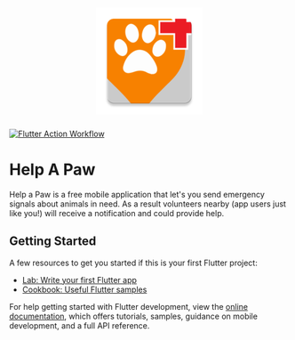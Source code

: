 [Flutter]: https://docs.flutter.dev/
[Code Lab]: https://docs.flutter.dev/get-started/codelab
[Cookbook]: https://docs.flutter.dev/cookbook

<a href="https://github.com/HelpAPaw/Flutter">
  <h1 align="center">
    <picture>
      <img src="https://github.com/HelpAPaw/Flutter/blob/main/web/icons/help_a_paw_res.png">
    </picture>
  </h1>
</a>

[![Flutter Action Workflow](https://github.com/HelpAPaw/Flutter/actions/workflows/flutter.yml/badge.svg)](https://github.com/HelpAPaw/Flutter/actions/workflows/flutter.yml)

# Help A Paw

Help a Paw is a free mobile application that let's you send emergency signals about animals in need. As a result volunteers nearby (app users just like you!) will receive a notification and could provide help.

## Getting Started

A few resources to get you started if this is your first Flutter project:

- [Lab: Write your first Flutter app][Code Lab]
- [Cookbook: Useful Flutter samples][Cookbook]

For help getting started with Flutter development, view the
[online documentation][Flutter], which offers tutorials,
samples, guidance on mobile development, and a full API reference.
